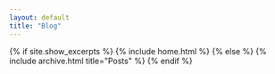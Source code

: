```yaml
---
layout: default
title: "Blog" 
---
```


{% if site.show_excerpts %}
  {% include home.html %}
{% else %}
  {% include archive.html title="Posts" %}
{% endif %}
